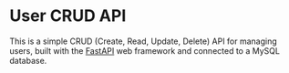 # User CRUD API

This is a simple CRUD (Create, Read, Update, Delete) API for managing users,
built with the [FastAPI](https://fastapi.tiangolo.com/) web framework and 
connected to a MySQL database.
